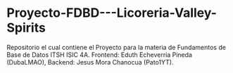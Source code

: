 # Proyecto-FDBD---Licoreria-Valley-Spirits
Repositorio el cual contiene el Proyecto para la materia de Fundamentos de Base de Datos ITSH ISIC 4A. Frontend: Eduth Echeverria Pineda (DubaLMAO), Backend: Jesus Mora Chanocua (Pato1YT).

